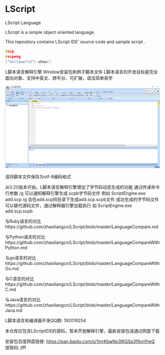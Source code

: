 # LScript
LScript Language

LScript  is a simple object oriented language.

This repository contains LScript IDE' source code and sample script .

```c++
#scp
#scpeng
("helloworld").show()
```

L脚本语言解释引擎
Window安装包和例子脚本文件
L脚本语言的开发目标是完全面向对象、支持中英文、跨平台、可扩展，语法简单易学

![helloworld](https://github.com/zhaoliangcn/LScript/blob/master/helloworld.PNG)

请将脚本文件保存为utf-8编码格式

从0.20版本开始，L脚本语言解释引擎增加了字节码动态生成的功能
通过传递命令行参数 /g 可以通知解释引擎生成.scpb字节码文件
例如 ScriptEngine.exe add.scp /g
会在add.scp同目录下生成add.scp.scpb文件
成功生成的字节码文件可以替代源码文件，通过解释器引擎加载执行
如 ScriptEngine.exe add.scp.scpb

与Ruby语言的对比https://github.com/zhaoliangcn/LScript/blob/master/LanguageCompare.md

与Python语言的对比https://github.com/zhaoliangcn/LScript/blob/master/LanguageCompareWithPython.md

与go语言的对比https://github.com/zhaoliangcn/LScript/blob/master/LanguageCompareWithGo.md

与C语言的对比https://github.com/zhaoliangcn/LScript/blob/master/LanguageCompareWithC.md

与Java语言的对比https://github.com/zhaoliangcn/LScript/blob/master/LanguageCompareWithJava.md

L脚本语言和编译器开发QQ群: 192019254

本仓库仅包含LScriptIDE的源码，暂未开放解释引擎，最新安装包请通过网盘下载

安装包百度网盘链接: https://pan.baidu.com/s/1mrKbwNs3lKQSa3f9ynYreQ 提取码: jfff

